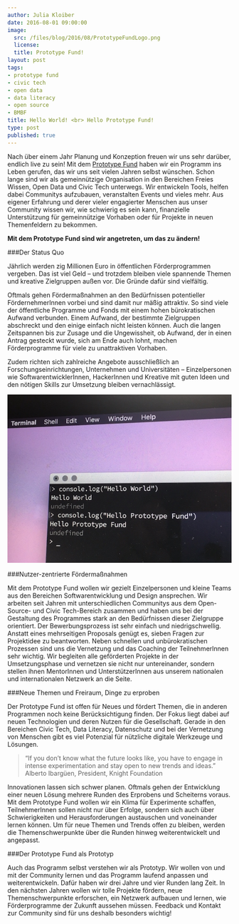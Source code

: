 ```yaml
---
author: Julia Kloiber
date: 2016-08-01 09:00:00
image:
  src: /files/blog/2016/08/PrototypeFundLogo.png
  license: 
  title: Prototype Fund!
layout: post
tags:
- prototype fund
- civic tech
- open data
- data literacy
- open source
- BMBF
title: Hello World! <br> Hello Prototype Fund!
type: post
published: true
---
```


Nach über einem Jahr Planung und Konzeption freuen wir uns sehr darüber, endlich live zu sein! Mit dem [Prototype Fund](http://prototypefund.de) haben wir ein Programm ins Leben gerufen, das wir uns seit vielen Jahren selbst wünschen. Schon lange sind wir als gemeinnützige Organisation in den Bereichen Freies Wissen, Open Data und Civic Tech unterwegs. Wir entwickeln Tools, helfen dabei Communitys aufzubauen, veranstalten Events und vieles mehr. Aus eigener Erfahrung und derer vieler engagierter Menschen aus unser Community wissen wir, wie schwierig es sein kann, finanzielle Unterstützung für gemeinnützige Vorhaben oder für Projekte in neuen Themenfeldern zu bekommen.

**Mit dem Prototype Fund sind wir angetreten, um das zu ändern!**

###Der Status Quo

Jährlich werden zig Millionen Euro in öffentlichen Förderprogrammen vergeben. Das ist viel Geld – und trotzdem bleiben viele spannende Themen und kreative Zielgruppen außen vor. Die Gründe dafür sind vielfältig.

Oftmals gehen Fördermaßnahmen an den Bedürfnissen potentieller FördernehmerInnen vorbei und sind damit nur mäßig attraktiv. So sind viele der öffentliche Programme und Fonds mit einem hohen bürokratischen Aufwand verbunden. Einem Aufwand, der bestimmte Zielgruppen abschreckt und den einige einfach nicht leisten können. Auch die langen Zeitspannen bis zur Zusage und die Ungewissheit, ob Aufwand, der in einen Antrag gesteckt wurde, sich am Ende auch lohnt, machen Förderprogramme für viele zu unattraktiven Vorhaben. 

Zudem richten sich zahlreiche Angebote ausschließlich an Forschungseinrichtungen, Unternehmen und Universitäten – Einzelpersonen wie SoftwarentwicklerInnen, HackerInnen und Kreative mit guten Ideen und den nötigen Skills zur Umsetzung bleiben vernachlässigt.

![Hello Prototype Fund!](/files/blog/2016/08/helloprototype.jpg "Hello Prototype Fund!")

###Nutzer-zentrierte Fördermaßnahmen

Mit dem Prototype Fund wollen wir gezielt Einzelpersonen und kleine Teams aus den Bereichen Softwarentwicklung und Design ansprechen. Wir arbeiten seit Jahren mit unterschiedlichen Communitys aus dem Open-Source- und Civic Tech-Bereich zusammen und haben uns bei der Gestaltung des Programmes stark an den Bedürfnissen dieser Zielgruppe orientiert. Der Bewerbungsprozess ist sehr einfach und niedrigschwellig. Anstatt eines mehrseitigen Proposals genügt es, sieben Fragen zur Projektidee zu beantworten. Neben schnellen und unbürokratischen Prozessen sind uns die Vernetzung und das Coaching der TeilnehmerInnen sehr wichtig. Wir begleiten alle geförderten Projekte in der Umsetzungsphase und vernetzen sie nicht nur untereinander, sondern stellen ihnen MentorInnen und UnterstützerInnen aus unserem nationalen und internationalen Netzwerk an die Seite.

###Neue Themen und Freiraum, Dinge zu erproben

Der Prototype Fund ist offen für Neues und fördert Themen, die in anderen Programmen noch keine Berücksichtigung finden. Der Fokus liegt dabei auf neuen Technologien und deren Nutzen für die Gesellschaft. Gerade in den Bereichen Civic Tech, Data Literacy, Datenschutz und bei der Vernetzung von Menschen gibt es viel Potenzial für nützliche digitale Werkzeuge und Lösungen.

> “If you don’t know what the future looks like, you have to engage in intense experimentation and stay open to new trends and ideas.” 
> Alberto Ibargüen, President, Knight Foundation

Innovationen lassen sich schwer planen. Oftmals gehen der Entwicklung einer neuen Lösung mehrere Runden des Erprobens und Scheiterns voraus. Mit dem Prototype Fund wollen wir ein Klima für Experimente schaffen, TeilnehmerInnen sollen nicht nur über Erfolge, sondern sich auch über Schwierigkeiten und Herausforderungen austauschen und voneinander lernen können. Um für neue Themen und Trends offen zu bleiben, werden die Themenschwerpunkte über die Runden hinweg weiterentwickelt und angepasst. 

###Der Prototype Fund als Prototyp

Auch das Programm selbst verstehen wir als Prototyp. Wir wollen von und mit der Community lernen und das Programm laufend anpassen und weiterentwickeln. Dafür haben wir drei Jahre und vier Runden lang Zeit. In den nächsten Jahren wollen wir tolle Projekte fördern, neue Themenschwerpunkte erforschen, ein Netzwerk aufbauen und lernen, wie Förderprogramme der Zukunft aussehen müssen. Feedback und Kontakt zur Community sind für uns deshalb besonders wichtig!

